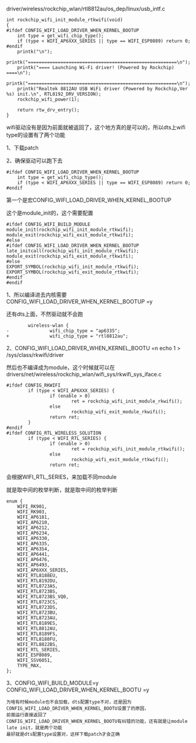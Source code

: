 driver/wireless/rockchip_wlan/rtl8812au/os_dep/linux/usb_intf.c
```
int rockchip_wifi_init_module_rtkwifi(void)
{
#ifdef CONFIG_WIFI_LOAD_DRIVER_WHEN_KERNEL_BOOTUP
    int type = get_wifi_chip_type();
    if (type < WIFI_AP6XXX_SERIES || type == WIFI_ESP8089) return 0;
#endif
    printk("\n");
    printk("=======================================================\n");
    printk("==== Launching Wi-Fi driver! (Powered by Rockchip) ====\n");
    printk("=======================================================\n");
    printk("Realtek 8812AU USB WiFi driver (Powered by Rockchip,Ver %s) init.\n", RTL8192_DRV_VERSION);
    rockchip_wifi_power(1);

    return rtw_drv_entry();
}
```

wifi驱动没有是因为前面就被返回了，这个地方真的是可以的，所以dts上wifi type的设置有了两个功能

1、下载patch

2、确保驱动可以跑下去
```
#ifdef CONFIG_WIFI_LOAD_DRIVER_WHEN_KERNEL_BOOTUP
    int type = get_wifi_chip_type();
    if (type < WIFI_AP6XXX_SERIES || type == WIFI_ESP8089) return 0;
#endif
```

第一个是宏CONFIG_WIFI_LOAD_DRIVER_WHEN_KERNEL_BOOTUP

这个是module_init的，这个需要配置
```
#ifdef CONFIG_WIFI_BUILD_MODULE
module_init(rockchip_wifi_init_module_rtkwifi);
module_exit(rockchip_wifi_exit_module_rtkwifi);
#else
#ifdef CONFIG_WIFI_LOAD_DRIVER_WHEN_KERNEL_BOOTUP
late_initcall(rockchip_wifi_init_module_rtkwifi);
module_exit(rockchip_wifi_exit_module_rtkwifi);
#else
EXPORT_SYMBOL(rockchip_wifi_init_module_rtkwifi);
EXPORT_SYMBOL(rockchip_wifi_exit_module_rtkwifi);
#endif
#endif
```

1、所以编译进去内核需要CONFIG_WIFI_LOAD_DRIVER_WHEN_KERNEL_BOOTUP =y 

还有dts上面，不然驱动就不会跑
```
        wireless-wlan {
-               wifi_chip_type = "ap6335";
+               wifi_chip_type = "rtl8812au";
```

2、CONFIG_WIFI_LOAD_DRIVER_WHEN_KERNEL_BOOTU =n  echo 1 > /sys/class/rkwifi/driver

然后也不编译成为module，这个时候就可以在
drivers/net/wireless/rockchip_wlan/wifi_sys/rkwifi_sys_iface.c
```
#ifdef CONFIG_RKWIFI
        if (type < WIFI_AP6XXX_SERIES) {
                if (enable > 0)
                        ret = rockchip_wifi_init_module_rkwifi();
                else
                        rockchip_wifi_exit_module_rkwifi();
                return ret;
        }
#endif
#ifdef CONFIG_RTL_WIRELESS_SOLUTION
        if (type < WIFI_RTL_SERIES) {
                if (enable > 0)
                        ret = rockchip_wifi_init_module_rtkwifi();
                else
                        rockchip_wifi_exit_module_rtkwifi();
                return ret;

```

会根据WIFI_RTL_SERIES，来加载不同module

就是取中间的枚举判断，就是取中间的枚举判断
```
enum {
    WIFI_RK901,
    WIFI_RK903,
    WIFI_AP6181,
    WIFI_AP6210,
    WIFI_AP6212,
    WIFI_AP6234,
    WIFI_AP6330,
    WIFI_AP6335,
    WIFI_AP6354,
    WIFI_AP6441,
    WIFI_AP6476,
    WIFI_AP6493,
    WIFI_AP6XXX_SERIES,
    WIFI_RTL8188EU,
    WIFI_RTL8192DU,
    WIFI_RTL8723AS,
    WIFI_RTL8723BS,
    WIFI_RTL8723BS_VQ0,
    WIFI_RTL8723CS,
    WIFI_RTL8723DS,
    WIFI_RTL8723BU,
    WIFI_RTL8723AU,
    WIFI_RTL8189ES,
    WIFI_RTL8812AU,
    WIFI_RTL8189FS,
    WIFI_RTL8188FU,
    WIFI_RTL8822BS,
    WIFI_RTL_SERIES,
    WIFI_ESP8089,
    WIFI_SSV6051,
    TYPE_MAX,
};

```

3、CONFIG_WIFI_BUILD_MODULE=y CONFIG_WIFI_LOAD_DRIVER_WHEN_KERNEL_BOOTU =y
```
为啥有时候module也不会加载，dts配置type不对，还是因为CONFIG_WIFI_LOAD_DRIVER_WHEN_KERNEL_BOOTU设置了的原因，
前面运行直接返回了
CONFIG_WIFI_LOAD_DRIVER_WHEN_KERNEL_BOOTU有纠错的功能，还有就是让module late init，就是两个功能
最好就是dts配置type设置对，这样下载patch才会正确

```
